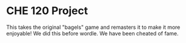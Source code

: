 # CHE 120 Project
This takes the original "bagels" game and remasters it to make it more enjoyable!
We did this before wordle.
We have been cheated of fame.
